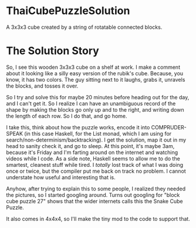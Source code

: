 ThaiCubePuzzleSolution
======================

A 3x3x3 cube created by a string of rotatable connected blocks.

The Solution Story
==================

So, I see this wooden 3x3x3 cube on a shelf at work. I make a comment about it looking like a silly easy version of the rubik's cube. Because, you know, it has two colors. The guy sitting next to it laughs, grabs it, unravels the blocks, and tosses it over. 

So I try and solve this for maybe 20 minutes before heading out for the day, and I can't get it. So I realize I can have an unambiguous record of the shape by making the blocks go only up and to the right, and writing down the length of each row. So I do that, and go home. 

I take this, think about how the puzzle works, encode it into COMPRUDER-SPEAK (in this case Haskell, for the List monad, which I am using for search/non-determinism/backtracking). I get the solution, map it out in my head to sanity check it, and go to sleep. At this point, it's maybe 3am, because it's Friday and I'm farting around on the internet and watching videos while I code. As a side note, Haskell seems to allow me to do the smartest, cleanest stuff while tired. I _totally_ lost track of what I was doing once or twice, but the compiler put me back on track no problem. I cannot understate how useful and interesting that is. 

Anyhow, after trying to explain this to some people, I realized they needed the pictures, so I started googling around. Turns out googling for "block cube puzzle 27" shows that the wider internets calls this the Snake Cube Puzzle. 

It also comes in 4x4x4, so I'll make the tiny mod to the code to support that. 
